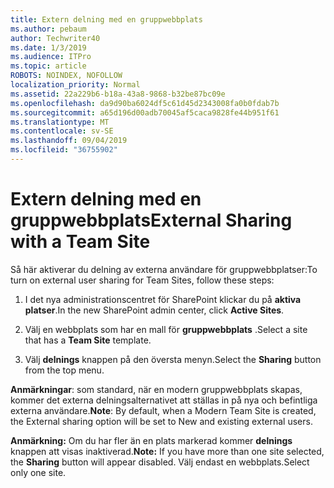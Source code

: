 ```yaml
---
title: Extern delning med en gruppwebbplats
ms.author: pebaum
author: Techwriter40
ms.date: 1/3/2019
ms.audience: ITPro
ms.topic: article
ROBOTS: NOINDEX, NOFOLLOW
localization_priority: Normal
ms.assetid: 22a229b6-b18a-43a8-9868-b32be87bc09e
ms.openlocfilehash: da9d90ba6024df5c61d45d2343008fa0b0fdab7b
ms.sourcegitcommit: a65d196d00adb70045af5caca9828fe44b951f61
ms.translationtype: MT
ms.contentlocale: sv-SE
ms.lasthandoff: 09/04/2019
ms.locfileid: "36755902"
---
```

# <a name="external-sharing-with-a-team-site"></a><span data-ttu-id="9d6f5-102">Extern delning med en gruppwebbplats</span><span class="sxs-lookup"><span data-stu-id="9d6f5-102">External Sharing with a Team Site</span></span>

<span data-ttu-id="9d6f5-103">Så här aktiverar du delning av externa användare för gruppwebbplatser:</span><span class="sxs-lookup"><span data-stu-id="9d6f5-103">To turn on external user sharing for Team Sites, follow these steps:</span></span> 
  
1. <span data-ttu-id="9d6f5-104">I det nya administrationscentret för SharePoint klickar du på **aktiva platser**.</span><span class="sxs-lookup"><span data-stu-id="9d6f5-104">In the new SharePoint admin center, click **Active Sites**.</span></span>
  
2. <span data-ttu-id="9d6f5-105">Välj en webbplats som har en mall för **gruppwebbplats** .</span><span class="sxs-lookup"><span data-stu-id="9d6f5-105">Select a site that has a **Team Site** template.</span></span> 
  
3. <span data-ttu-id="9d6f5-106">Välj **delnings** knappen på den översta menyn.</span><span class="sxs-lookup"><span data-stu-id="9d6f5-106">Select the **Sharing** button from the top menu.</span></span> 
  
 <span data-ttu-id="9d6f5-107">**Anmärkningar**: som standard, när en modern gruppwebbplats skapas, kommer det externa delningsalternativet att ställas in på nya och befintliga externa användare.</span><span class="sxs-lookup"><span data-stu-id="9d6f5-107">**Note**: By default, when a Modern Team Site is created, the External sharing option will be set to New and existing external users.</span></span> 
  
 <span data-ttu-id="9d6f5-108">**Anmärkning:** Om du har fler än en plats markerad kommer **delnings** knappen att visas inaktiverad.</span><span class="sxs-lookup"><span data-stu-id="9d6f5-108">**Note:** If you have more than one site selected, the **Sharing** button will appear disabled.</span></span> <span data-ttu-id="9d6f5-109">Välj endast en webbplats.</span><span class="sxs-lookup"><span data-stu-id="9d6f5-109">Select only one site.</span></span> 
  

